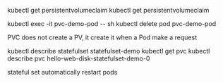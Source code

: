 kubectl get persistentvolumeclaim
kubectl get persistentvolumeclaim

kubectl exec -it pvc-demo-pod -- sh
kubectl delete pod pvc-demo-pod

PVC does not create a PV, it create it when a Pod make a request

kubectl describe statefulset statefulset-demo
kubectl get pvc
kubectl describe pvc hello-web-disk-statefulset-demo-0


stateful set automatically restart pods
